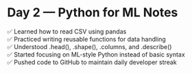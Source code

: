# Day 2 — Python for ML Notes

✅ Learned how to read CSV using pandas  
✅ Practiced writing reusable functions for data handling  
✅ Understood .head(), .shape(), .columns, and .describe()  
✅ Started focusing on ML-style Python instead of basic syntax  
✅ Pushed code to GitHub to maintain daily developer streak  
